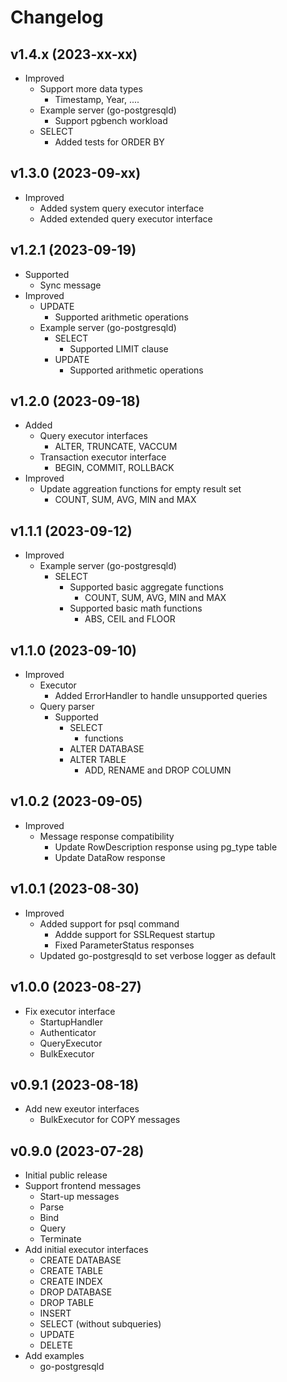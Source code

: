 # Changelog

## v1.4.x (2023-xx-xx)
- Improved
  - Support more data types
    - Timestamp, Year, .... 
  - Example server (go-postgresqld)
    - Support pgbench workload
  - SELECT
    - Added tests for ORDER BY

## v1.3.0 (2023-09-xx)
- Improved
  - Added system query executor interface
  - Added extended query executor interface

## v1.2.1 (2023-09-19)
- Supported
  - Sync message
- Improved
  - UPDATE
    - Supported arithmetic operations
  - Example server (go-postgresqld)
    - SELECT
      - Supported LIMIT clause
    - UPDATE
      - Supported arithmetic operations

## v1.2.0 (2023-09-18)
- Added
  - Query executor interfaces
    - ALTER, TRUNCATE, VACCUM
  - Transaction executor interface
    - BEGIN, COMMIT, ROLLBACK
- Improved
  - Update aggreation functions for empty result set
    - COUNT, SUM, AVG, MIN and MAX
  
## v1.1.1 (2023-09-12)
- Improved
  - Example server (go-postgresqld)
    - SELECT
      - Supported basic aggregate functions
        - COUNT, SUM, AVG, MIN and MAX
      - Supported basic math functions
        - ABS, CEIL and FLOOR

## v1.1.0 (2023-09-10)
- Improved
  - Executor
    - Added ErrorHandler to handle unsupported queries
  - Query parser
    - Supported
      - SELECT
        - functions
      - ALTER DATABASE
      - ALTER TABLE 
        - ADD, RENAME and DROP COLUMN

## v1.0.2 (2023-09-05)
- Improved
  -  Message response compatibility
     -  Update RowDescription response using pg_type table
     -  Update DataRow response

## v1.0.1 (2023-08-30)
- Improved
  - Added support for psql command
    - Addde support for SSLRequest startup
    - Fixed ParameterStatus responses
  - Updated go-postgresqld to set verbose logger as default

## v1.0.0 (2023-08-27)
- Fix executor interface
  - StartupHandler
  - Authenticator
  - QueryExecutor
  - BulkExecutor

## v0.9.1 (2023-08-18)
- Add new exeutor interfaces
  - BulkExecutor for COPY messages

## v0.9.0 (2023-07-28)
- Initial public release  
- Support frontend messages
  - Start-up messages
  - Parse
  - Bind
  - Query
  - Terminate
- Add initial executor interfaces
  - CREATE DATABASE
  - CREATE TABLE
  - CREATE INDEX
  - DROP DATABASE
  - DROP TABLE
  - INSERT
  - SELECT (without subqueries)
  - UPDATE
  - DELETE
- Add examples
  - go-postgresqld